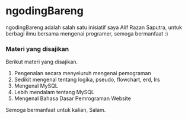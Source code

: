 # ngodingBareng

ngodingBareng adalah salah satu inisiatif saya Alif Razan Saputra, untuk berbagi ilmu bersama mengenai programer, semoga bermanfaat :)

### Materi yang disajikan

Berikut materi yang disajikan.

1. Pengenalan secara menyeluruh mengenai pemograman
2. Sedikit mengenal tentang logika, pseudo, flowchart, erd, lrs
3. Mengenal MySQL
4. Lebih mendalam tentang MySQL
5. Mengenal Bahasa Dasar Pemrograman Website

Semoga bermanfaat untuk kalian, 
Salam.
